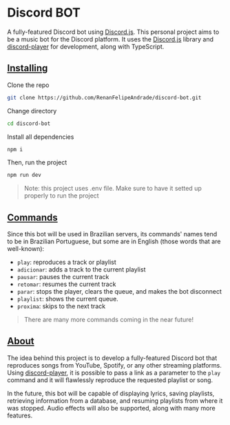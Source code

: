 # Discord BOT

A fully-featured Discord bot using [Discord.js](https://discordjs.guide/#before-you-begin).
This personal project aims to be a music bot for the Discord platform.
It uses the [Discord.js](https://discordjs.guide/#before-you-begin) library and
[discord-player](https://www.npmjs.com/package/discord-player) for development, along with TypeScript.

## [Installing](#installing)

Clone the repo

```bash
git clone https://github.com/RenanFelipeAndrade/discord-bot.git
```

Change directory

```bash
cd discord-bot
```

Install all dependencies

```bash
npm i
```

Then, run the project

```bash
npm run dev
```

> Note: this project uses .env file. Make sure to have it setted up properly to run the project

## [Commands](#commands)

Since this bot will be used in Brazilian servers, its commands' names tend to be in Brazilian Portuguese,
but some are in English (those words that are well-known):

- `play`: reproduces a track or playlist
- `adicionar`: adds a track to the current playlist
- `pausar`: pauses the current track
- `retomar`: resumes the current track
- `parar`: stops the player, clears the queue, and makes the bot disconnect
- `playlist`: shows the current queue.
- `proxima`: skips to the next track

> There are many more commands coming in the near future!

## [About](#about)

The idea behind this project is to develop a fully-featured Discord bot that reproduces songs from YouTube,
Spotify, or any other streaming platforms. Using [discord-player](https://www.npmjs.com/package/discord-player),
it is possible to pass a link as a parameter to the `play` command and it will flawlessly reproduce the requested playlist or song.

In the future, this bot will be capable of displaying lyrics, saving playlists,
retrieving information from a database, and resuming playlists from where it was stopped.
Audio effects will also be supported, along with many more features.
